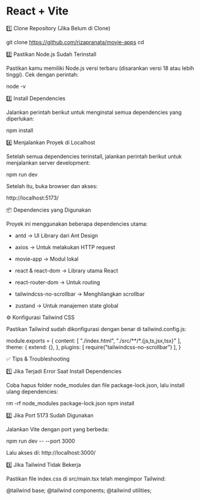 # React + Vite


1️⃣ Clone Repository (Jika Belum di Clone)

git clone <https://github.com/rizapranata/movie-apps>
cd <movie-apps>

2️⃣ Pastikan Node.js Sudah Terinstall

Pastikan kamu memiliki Node.js versi terbaru (disarankan versi 18 atau lebih tinggi). Cek dengan perintah:

node -v

3️⃣ Install Dependencies

Jalankan perintah berikut untuk menginstal semua dependencies yang diperlukan:

npm install

4️⃣ Menjalankan Proyek di Localhost

Setelah semua dependencies terinstall, jalankan perintah berikut untuk menjalankan server development:

npm run dev

Setelah itu, buka browser dan akses:

http://localhost:5173/

📦 Dependencies yang Digunakan

Proyek ini menggunakan beberapa dependencies utama:

- antd → UI Library dari Ant Design

- axios → Untuk melakukan HTTP request

- movie-app → Modul lokal

- react & react-dom → Library utama React

- react-router-dom → Untuk routing

- tailwindcss-no-scrollbar → Menghilangkan scrollbar

- zustand → Untuk manajemen state global

⚙️ Konfigurasi Tailwind CSS

Pastikan Tailwind sudah dikonfigurasi dengan benar di tailwind.config.js:

module.exports = {
  content: [
    "./index.html",
    "./src/**/*.{js,ts,jsx,tsx}"
  ],
  theme: {
    extend: {},
  },
  plugins: [
    require("tailwindcss-no-scrollbar")
  ],
}

✅ Tips & Troubleshooting

1️⃣ Jika Terjadi Error Saat Install Dependencies

Coba hapus folder node_modules dan file package-lock.json, lalu install ulang dependencies:

rm -rf node_modules package-lock.json
npm install

2️⃣ Jika Port 5173 Sudah Digunakan

Jalankan Vite dengan port yang berbeda:

npm run dev -- --port 3000

Lalu akses di: http://localhost:3000/

3️⃣ Jika Tailwind Tidak Bekerja

Pastikan file index.css di src/main.tsx telah mengimpor Tailwind:

@tailwind base;
@tailwind components;
@tailwind utilities;